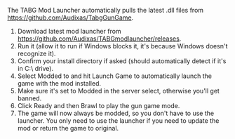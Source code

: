 The TABG Mod Launcher automatically pulls the latest .dll files from https://github.com/Audixas/TabgGunGame.

1. Download latest mod launcher from https://github.com/Audixas/TABGmodlauncher/releases.
2. Run it (allow it to run if Windows blocks it, it's because Windows doesn't recognize it).
3. Confirm your install directory if asked (should automatically detect if it's in C:\ drive).
4. Select Modded to and hit Launch Game to automatically launch the game with the mod installed.
5. Make sure it's set to Modded in the server select, otherwise you'll get banned.
6. Click Ready and then Brawl to play the gun game mode.
7. The game will now always be modded, so you don't have to use the launcher. You only need to use the launcher if you need to update the mod or return the game to original.
